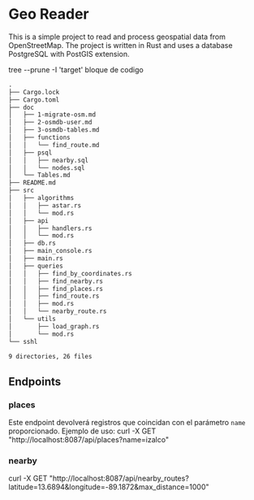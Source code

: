 # Geo Reader 

This is a simple project to read and process geospatial data from OpenStreetMap. The project is written in Rust and uses a database PostgreSQL with PostGIS extension.

tree --prune -I 'target'
bloque de codigo


```markdown
.
├── Cargo.lock
├── Cargo.toml
├── doc
│   ├── 1-migrate-osm.md
│   ├── 2-osmdb-user.md
│   ├── 3-osmdb-tables.md
│   ├── functions
│   │   └── find_route.md
│   ├── psql
│   │   ├── nearby.sql
│   │   └── nodes.sql
│   └── Tables.md
├── README.md
├── src
│   ├── algorithms
│   │   ├── astar.rs
│   │   └── mod.rs
│   ├── api
│   │   ├── handlers.rs
│   │   └── mod.rs
│   ├── db.rs
│   ├── main_console.rs
│   ├── main.rs
│   ├── queries
│   │   ├── find_by_coordinates.rs
│   │   ├── find_nearby.rs
│   │   ├── find_places.rs
│   │   ├── find_route.rs
│   │   ├── mod.rs
│   │   └── nearby_route.rs
│   └── utils
│       ├── load_graph.rs
│       └── mod.rs
└── sshl

9 directories, 26 files
```

## Endpoints

### places

Este endpoint devolverá registros que coincidan con el parámetro `name` proporcionado.
Ejemplo de uso:
curl -X GET "http://localhost:8087/api/places?name=izalco"


### nearby
curl -X GET "http://localhost:8087/api/nearby_routes?latitude=13.6894&longitude=-89.1872&max_distance=1000"
